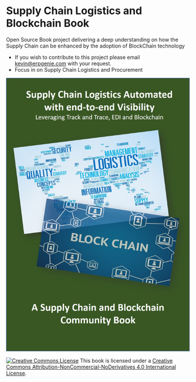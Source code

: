 # Supply Chain Logistics and Blockchain Book
Open Source Book project delivering a deep understanding on how the Supply Chain can be enhanced by the adoption of BlockChain technology
* If you wish to contribute to this project please email <kevin@erpgenie.com> with your request.
* Focus in on Supply Chain Logistics and Procurement

![Supply Chain and Block Chain](assets/images/coveridea1.jpg)


[![Creative Commons License](https://i.creativecommons.org/l/by-nc-nd/4.0/88x31.png)](https://creativecommons.org/licenses/by-nc-nd/4.0/)
This book is licensed under a <a rel="license" href="http://creativecommons.org/licenses/by-nc-nd/4.0/">Creative Commons Attribution-NonCommercial-NoDerivatives 4.0 International License</a>.